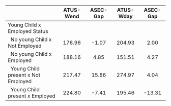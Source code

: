 
|                      |    ATUS-Wend |     ASEC-Gap |    ATUS-Wday |     ASEC-Gap |
| -------------------- | :----------: | :----------: | :----------: | :----------: |
| Young Child x Employed Status |              |              |              |              |
| &nbsp;&nbsp;No young Child x Not Employed |       176.96 |        -1.07 |       204.93 |         2.00 |
| &nbsp;&nbsp;No young Child x Employed |       188.16 |         4.85 |       151.51 |         4.27 |
| &nbsp;&nbsp;Young Child present x Not Employed |       217.47 |        15.86 |       274.97 |         4.04 |
| &nbsp;&nbsp;Young Child present x Employed |       224.80 |        -7.41 |       195.46 |       -13.31 |

